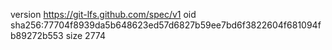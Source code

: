 version https://git-lfs.github.com/spec/v1
oid sha256:77704f8939da5b648623ed57d6827b59ee7bd6f3822604f681094fb89272b553
size 2774
